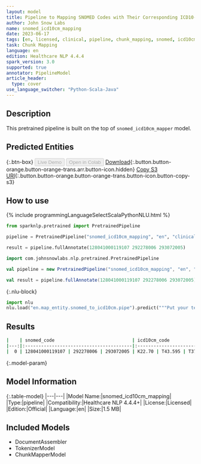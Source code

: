 ```yaml
---
layout: model
title: Pipeline to Mapping SNOMED Codes with Their Corresponding ICD10-CM Codes
author: John Snow Labs
name: snomed_icd10cm_mapping
date: 2023-06-17
tags: [en, licensed, clinical, pipeline, chunk_mapping, snomed, icd10cm]
task: Chunk Mapping
language: en
edition: Healthcare NLP 4.4.4
spark_version: 3.0
supported: true
annotator: PipelineModel
article_header:
  type: cover
use_language_switcher: "Python-Scala-Java"
---
```


## Description

This pretrained pipeline is built on the top of `snomed_icd10cm_mapper` model.

## Predicted Entities



{:.btn-box}
<button class="button button-orange" disabled>Live Demo</button>
<button class="button button-orange" disabled>Open in Colab</button>
[Download](https://s3.amazonaws.com/auxdata.johnsnowlabs.com/clinical/models/snomed_icd10cm_mapping_en_4.4.4_3.0_1686979216454.zip){:.button.button-orange.button-orange-trans.arr.button-icon.hidden}
[Copy S3 URI](s3://auxdata.johnsnowlabs.com/clinical/models/snomed_icd10cm_mapping_en_4.4.4_3.0_1686979216454.zip){:.button.button-orange.button-orange-trans.button-icon.button-copy-s3}

## How to use

<div class="tabs-box" markdown="1">
{% include programmingLanguageSelectScalaPythonNLU.html %}

```python
from sparknlp.pretrained import PretrainedPipeline

pipeline = PretrainedPipeline("snomed_icd10cm_mapping", "en", "clinical/models")

result = pipeline.fullAnnotate(128041000119107 292278006 293072005)
```
```scala
import com.johnsnowlabs.nlp.pretrained.PretrainedPipeline

val pipeline = new PretrainedPipeline("snomed_icd10cm_mapping", "en", "clinical/models")

val result = pipeline.fullAnnotate(128041000119107 292278006 293072005)
```


{:.nlu-block}
```python
import nlu
nlu.load("en.map_entity.snomed_to_icd10cm.pipe").predict("""Put your text here.""")
```

</div>


## Results

```bash
|    | snomed_code                             | icd10cm_code               |
|---:|:----------------------------------------|:---------------------------|
|  0 | 128041000119107 | 292278006 | 293072005 | K22.70 | T43.595 | T37.1X5 |
```

{:.model-param}
## Model Information

{:.table-model}
|---|---|
|Model Name:|snomed_icd10cm_mapping|
|Type:|pipeline|
|Compatibility:|Healthcare NLP 4.4.4+|
|License:|Licensed|
|Edition:|Official|
|Language:|en|
|Size:|1.5 MB|

## Included Models

- DocumentAssembler
- TokenizerModel
- ChunkMapperModel